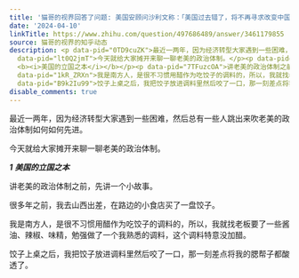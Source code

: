 ```yaml
---
title: '猫哥的视界回答了问题: 美国安顾问沙利文称：「美国过去错了，将不再寻求改变中国体制」，如何解读其发言？'
date: '2024-04-10'
linkTitle: https://www.zhihu.com/question/497686489/answer/3461179855
source: 猫哥的视界的知乎动态
description: <p data-pid="0TD9cuZK">最近一两年，因为经济转型大家遇到一些困难，然后总有一些人跳出来吹老美的政治体制如何如何先进。</p><p
  data-pid="lt0Q2jmT">今天就给大家摊开来聊一聊老美的政治体制。</p><p data-pid="j_IlkxtU"><b><i>1</i></b>
  <b><i>美国的立国之本</i></b></p><p data-pid="7TFuzcOA">讲老美的政治体制之前，先讲一个小故事。</p><p data-pid="A4r2cWlL">很多年之前，我去山西出差，在路边的小食店买了一盘饺子。</p><p
  data-pid="1kR_ZRXn">我是南方人，是很不习惯用醋作为吃饺子的调料的，所以，我就找老板要了一些酱油、辣椒、味精，勉强做了一个我熟悉的调料，这个调料特意没加醋。</p><p
  data-pid="B9k2Iu99">饺子上桌之后，我把饺子放进调料里然后咬了一口，那一刻差点将我的腮帮子都酸透了。</p><p  ...
disable_comments: true
---
```

<p data-pid="0TD9cuZK">最近一两年，因为经济转型大家遇到一些困难，然后总有一些人跳出来吹老美的政治体制如何如何先进。</p><p data-pid="lt0Q2jmT">今天就给大家摊开来聊一聊老美的政治体制。</p><p data-pid="j_IlkxtU"><b><i>1</i></b> <b><i>美国的立国之本</i></b></p><p data-pid="7TFuzcOA">讲老美的政治体制之前，先讲一个小故事。</p><p data-pid="A4r2cWlL">很多年之前，我去山西出差，在路边的小食店买了一盘饺子。</p><p data-pid="1kR_ZRXn">我是南方人，是很不习惯用醋作为吃饺子的调料的，所以，我就找老板要了一些酱油、辣椒、味精，勉强做了一个我熟悉的调料，这个调料特意没加醋。</p><p data-pid="B9k2Iu99">饺子上桌之后，我把饺子放进调料里然后咬了一口，那一刻差点将我的腮帮子都酸透了。</p><p  ...